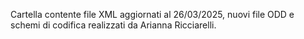 Cartella contente file XML aggiornati al 26/03/2025, nuovi file ODD e schemi di codifica realizzati da Arianna Ricciarelli.
